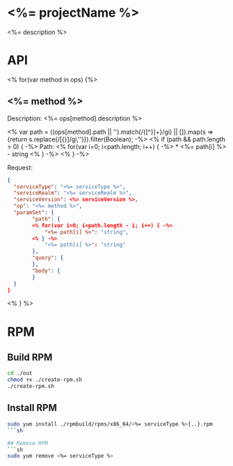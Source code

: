 <%= projectName %>
======================
<%= description %>


# API

<% for(var method in ops) {%>
## <%= method %>

Description: <%= ops[method].description %>

<% var path = ((ops[method].path || '').match(/\{[^}]+\}/gi) || []).map(s => {return s.replace(/[{}]/gi,'')}).filter(Boolean); -%>
<% if (path && path.length > 0) { -%>
Path:
    <% for(var i=0; i<path.length; i++) { -%>
        * <%= path[i] %>  - string
    <% } -%>
<% } -%>

Request:
```json
{
  "serviceType": "<%= serviceType %>",
  "serviceRealm": "<%= serviceRealm %>",
  "serviceVersion": <%= serviceVersion %>,
  "op": "<%= method %>",
  "paramSet": {
        "path": {
        <% for(var i=0; i<path.length - 1; i++) { -%>
            "<%= path[i] %>": "string",
        <% } -%>
            "<%= path[i] %>": "string"
        },
        "query": {
        },
        "body": {
        }
  }
}
```
<% } %>

# RPM

## Build RPM
```sh
cd ./out
chmod +x ./create-rpm.sh
./create-rpm.sh
```

## Install RPM
```sh
sudo yum install ./rpmbuild/rpms/x86_64/<%= serviceType %>{..}.rpm
```sh

## Remove RPM
```sh
sudo yum remove <%= serviceType %>
```